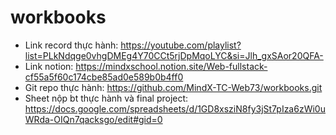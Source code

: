 # workbooks
- Link record thực hành: https://youtube.com/playlist?list=PLkNdqge0vhgDMEg4Y70CCt5rjDpMqoLYC&si=Jlh_gxSAor20QFA-
- Link notion: https://mindxschool.notion.site/Web-fullstack-cf55a5f60c174cbe85ad0e589b0b4ff0
- Git repo thực hành: https://github.com/MindX-TC-Web73/workbooks.git
- Sheet nộp bt thực hành và final project: https://docs.google.com/spreadsheets/d/1GD8xsziN8fy3jSt7pIza6zWi0uWRda-OIQn7qacksgo/edit#gid=0